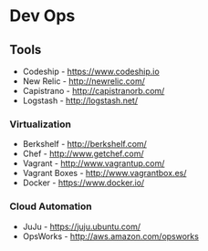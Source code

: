 # Dev Ops

## Tools

* Codeship - https://www.codeship.io
* New Relic - http://newrelic.com/
* Capistrano - http://capistranorb.com/
* Logstash - http://logstash.net/


### Virtualization
* Berkshelf - http://berkshelf.com/
* Chef - http://www.getchef.com/
* Vagrant - http://www.vagrantup.com/
* Vagrant Boxes - http://www.vagrantbox.es/
* Docker - https://www.docker.io/


### Cloud Automation
* JuJu - https://juju.ubuntu.com/
* OpsWorks - http://aws.amazon.com/opsworks
